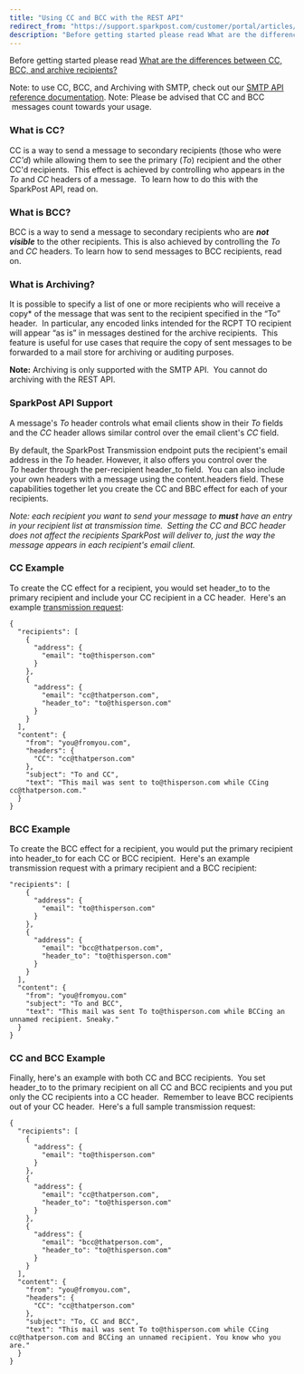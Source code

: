 ```yaml
---
title: "Using CC and BCC with the REST API"
redirect_from: "https://support.sparkpost.com/customer/portal/articles/2432290-using-cc-and-bcc-with-the-rest-api"
description: "Before getting started please read What are the differences between CC BCC and archive recipients Note to use CC BCC and Archiving with SMTP check out our SMTP API reference documentation Note Please be advised that CC and BCC messages count towards your usage What is CC CC is a..."
---
```


Before getting started please read [What are the differences between CC, BCC, and archive recipients?](https://support.sparkpost.com/customer/en/portal/articles/2164371)

Note: to use CC, BCC, and Archiving with SMTP, check out our [SMTP API reference documentation](https://developers.sparkpost.com/api/#/reference/smtp-api).
Note: Please be advised that CC and BCC  messages count towards your usage.

 ### What is CC? 

CC is a way to send a message to secondary recipients (those who were *CC'd*) while allowing them to see the primary (*To*) recipient and the other CC'd recipients.  This effect is achieved by controlling who appears in the *To* and *CC* headers of a message.  To learn how to do this with the SparkPost API, read on.

 ### What is BCC? 

BCC is a way to send a message to secondary recipients who are ***not visible***                   to the other recipients. This is also achieved by controlling the *To* and *CC* headers. To learn how to send messages to BCC recipients, read on.

 ### What is Archiving? 

It is possible to specify a list of one or more recipients who will receive a copy* of the message that was sent to the recipient specified in the “To” header.  In particular, any encoded links intended for the RCPT TO recipient will appear “as is” in messages destined for the archive recipients.  This feature is useful for use cases that require the copy of sent messages to be forwarded to a mail store for archiving or auditing purposes.

**Note:** Archiving is only supported with the SMTP API.  You cannot do archiving with the REST API.

 ### SparkPost API Support 

A message's *To* header controls what email clients show in their *To* fields and the *CC* header allows similar control over the email client's *CC* field.

By default, the SparkPost Transmission endpoint puts the recipient's email address in the *To* header. However, it also offers you control over the *To* header through the per-recipient header_to field.  You can also include your own headers with a message using the content.headers field. These capabilities together let you create the CC and BBC effect for each of your recipients.

*Note: each recipient you want to send your message to **must** have an entry in your recipient list at transmission time.  Setting the CC and BCC header does not affect the recipients SparkPost will deliver to, just the way the message appears in each recipient's email client.*                                                                                                                                                                                                                                                                                

 ### CC Example 

To create the CC effect for a recipient, you would set header_to to the primary recipient and include your CC recipient in a CC header.  Here's an example [transmission request](https://developers.sparkpost.com/api/#/reference/transmissions/create):
```
{
  "recipients": [
    {
      "address": {
        "email": "to@thisperson.com"
      }
    },
    {
      "address": {
        "email": "cc@thatperson.com",
        "header_to": "to@thisperson.com"
      }
    }
  ],
  "content": {
    "from": "you@fromyou.com",
    "headers": {
      "CC": "cc@thatperson.com"
    },
    "subject": "To and CC",
    "text": "This mail was sent to to@thisperson.com while CCing cc@thatperson.com."
  }
}
```

 ### BCC Example 

To create the BCC effect for a recipient, you would put the primary recipient into header_to for each CC or BCC recipient.  Here's an example transmission request with a primary recipient and a BCC recipient:
```
"recipients": [
    {
      "address": {
        "email": "to@thisperson.com"
      }
    },
    {
      "address": {
        "email": "bcc@thatperson.com",
        "header_to": "to@thisperson.com"
      }
    }
  ],
  "content": {
    "from": "you@fromyou.com"
    "subject": "To and BCC",
    "text": "This mail was sent To to@thisperson.com while BCCing an unnamed recipient. Sneaky."
  }
}
```

 ### CC and BCC Example 

Finally, here's an example with both CC and BCC recipients.  You set header_to to the primary recipient on all CC and BCC recipients and you put only the CC recipients into a CC header.  Remember to leave BCC recipients out of your CC header.  Here's a full sample transmission request:
```
{
  "recipients": [
    {
      "address": {
        "email": "to@thisperson.com"
      }
    },
    {
      "address": {
        "email": "cc@thatperson.com",
        "header_to": "to@thisperson.com"
      }
    },
    {
      "address": {
        "email": "bcc@thatperson.com",
        "header_to": "to@thisperson.com"
      }
    }
  ],
  "content": {
    "from": "you@fromyou.com",
    "headers": {
      "CC": "cc@thatperson.com"
    },
    "subject": "To, CC and BCC",
    "text": "This mail was sent To to@thisperson.com while CCing cc@thatperson.com and BCCing an unnamed recipient. You know who you are."
  }
}
```